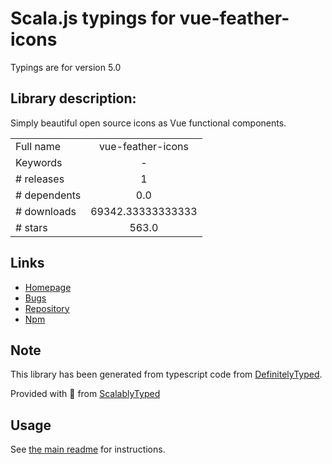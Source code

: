 
# Scala.js typings for vue-feather-icons

Typings are for version 5.0

## Library description:
Simply beautiful open source icons as Vue functional components.

|                    |                 |
| ------------------ | :-------------: |
| Full name          | vue-feather-icons |
| Keywords           | - |
| # releases         | 1 |
| # dependents       | 0.0 |
| # downloads        | 69342.33333333333 |
| # stars            | 563.0 |

## Links
- [Homepage](https://github.com/egoist/vue-feather-icons#readme)
- [Bugs](https://github.com/egoist/vue-feather-icons/issues)
- [Repository](https://github.com/egoist/vue-feather-icons)
- [Npm](https://www.npmjs.com/package/vue-feather-icons)
    


## Note
This library has been generated from typescript code from [DefinitelyTyped](https://definitelytyped.org).

Provided with :purple_heart: from [ScalablyTyped](https://github.com/oyvindberg/ScalablyTyped)

## Usage
See [the main readme](../../readme.md) for instructions.


